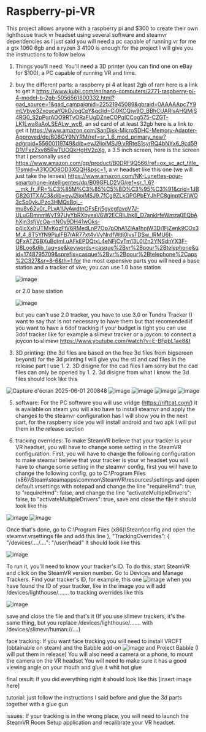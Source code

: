 # Raspberry-pi-VR
This project allows anyone with a raspberry pi and $300 to create their own lighthouse track vr headset using several software and steamvr dependencies as I just said you will need a pc capable of running vr for me a gtx 1060 6gb and a ryzen 3 4100 is enough for the project I will give you the instructions to follow below
1. Things you'll need:
You'll need a 3D printer (you can find one on eBay for $100), a PC capable of running VR and time.
2. buy the different parts:
a raspberry pi 4 at least 2gb of ram here is a link to get it https://www.kubii.com/en/nano-computers/2771-raspberry-pi-4-model-b-2gb-5056561800332.html?gad_source=1&gad_campaignid=22521945089&gbraid=0AAAAApc7Y9mLVbye3ZxcucaYQkDJoqCpY&gclid=Cj0KCQjw9O_BBhCUARIsAHQMjS4RG0_S2pPgrAOO9RTvORaFUgDZneCOPqlCCog575-CZGT-LK1Lwa8aAoLSEALw_wcB, an sd card of at least 32gb here is a link to get it https://www.amazon.com/SanDisk-MicroSDHC-Memory-Adapter-Approved/dp/B08GY9NYRM/ref=sr_1_6_mod_primary_new?adgrpid=55600119749&dib=eyJ2IjoiMSJ9.vRRteS1syrRQ4bNYx6_9cd59D1VFxzZxv85RwTUOQkHgHV2qXg, a 3.5 inch screen, here is the screen that I personally used https://www.amazon.com/gp/product/B0DRF9Q566/ref=ox_sc_act_title_1?smid=A31ODO8OD3XQQH&psc=1, a vr headset like this one (we will just take the lenses) https://www.amazon.com/NK-Lunettes-pour-smartphone-intelligentes/dp/B09GFLD2VG/ref=sr_1_6?__mk_fr_FR=%C3%85M%C3%85%C5%BD%C3%95%C3%91&crid=1JBG82G1TXAC3&dib=eyJ2IjoiMSJ9.7fCg9ZLkOPGPbEYJhPC8ginptCEIWO3cSo0ykJPzo3HMQsBoj_-mu8v62v0r_PLvA1UyAwdtnOFsErj5gycgfavoV7J-ULuGBmnmWyT97UyYbRXbyeaV6W2ECRliJhk8_D7ankIrfeWmza0EQbAhXjn3sfjVcOa-nNOy9DH41wOks-p4lcXxhUTMvKqzFtV6RMedLnP7Op7pOhA1ZIAa1hnjW3Dj1FjZenk9COx3M_4_8T5YfN9PjuIFB7rAR77xt4vVyNrdfWdj0lvsTDSw_lRMU6t-QFxATZGBXuBdImI.uAFkEPDQtxL4eNFjCvTm13L0lZn2YNSdnYX3F-U8Loo&dib_tag=se&keywords=casque%2Bvr%2Bpour%2Btelephone&qid=1748795709&sprefix=casque%2Bvr%2Bpour%2Btelephone%2Caps%2C327&sr=8-6&th=1,for the most expensive parts you will need a base station and a tracker of vive, you can use 1.0 base station

   ![image](https://github.com/user-attachments/assets/ed941fc7-b665-4c6b-868d-bcd0350caccf)

   or 2.0 base station

   ![image](https://github.com/user-attachments/assets/4f288e35-41b8-47d8-8b62-5beb0887c92a)

   but you can't use 2.0 tracker, you have to use 3.0 or Tundra Tracker (I want to say that is not necessary to have them but that recomended if you want to have a 6dof tracking if your budget is tight you can use 3dof tracker like for example a slimevr tracker or a        joycon: to connect a joycon to slimevr https://www.youtube.com/watch?v=E-BFpbL1ae8&t

3. 3D printing:
(the 3d files are based on the free 3d files from bigscreen beyond) for the 3d printing I will give you the stl and cad files in the release part I use 1. 2. 3D disigne for the cad files I am sorry but the cad files can only be opened by 1. 2. 3d disigne from what I know. the 3d files should look like this

![Capture d'écran 2025-06-01 200848](https://github.com/user-attachments/assets/fae83927-09b9-4878-ac52-f37666f57f95) ![image](https://github.com/user-attachments/assets/9e0ec8cb-c227-4068-9a05-255380534478) ![image](https://github.com/user-attachments/assets/b495b8b9-e4c1-4fee-8134-73a92854d6ba) ![image](https://github.com/user-attachments/assets/d3225eb8-ce1b-4c6d-a1e8-45d74be83a65) ![image](https://github.com/user-attachments/assets/aed0ddeb-2f41-418d-afea-c27d9eda48f8)

5. software:
For the PC software you will use vridge (https://riftcat.com/) it is available on steam you will also have to install steamvr and apply the changes to the steamvr configuration has I will show you in the next part, for the raspberry side you will install android and two apk I will put them in the release section

6. tracking overrides:
To make SteamVR believe that your tracker is your VR headset, you will have to change some setting in the SteamVR configuration. First, you will have to change the following configuration to make steamvr believe that your tracker is your vr headset you will have to change some setting in the steamvr config, first you will have to change the following config, go to C:\Program Files (x86)\Steam\steamapps\common\SteamVR\resources\settings and open default.vrsettings with notepad and change the line "requireHmd": true, to "requireHmd": false, and change the line "activateMultipleDrivers": false, to "activateMultipleDrivers": true, save and close the file it should look like this

![image](https://github.com/user-attachments/assets/578e7d87-477b-4d04-a8b3-08a0d5b0c354) ![image](https://github.com/user-attachments/assets/dd414f9a-1128-46f3-96f2-ba2dfbc62823)

Once that's done, go to C:\Program Files (x86)\Steam\config and open the steamvr.vrsettings file and add this line 
},
"TrackingOverrides": {
"/devices/..../....": "/user/head"
It should look like this 

![image](https://github.com/user-attachments/assets/34ea4d28-9e12-4d8c-bc33-db7e45b3d75f)

To run it, you'll need to know your tracker's ID. To do this, start SteamVR and click on the SteamVR version number. Go to Devices and Manage Trackers. Find your tracker's ID, for example, this one ![image](https://github.com/user-attachments/assets/dbeca51b-ac1d-4712-8ae1-ffa1870b37dc) when you have found the ID of your tracker, like in the image you will add /devices/lighthouse/....... to tracking overrides like this

![image](https://github.com/user-attachments/assets/00ef5c4a-a1df-4ea9-9618-499b6fdb960b)

save and close the file and that's it (If you use slimevr trackers, it's the same thing, but you replace /devices/lighthouse/....... with /devices/slimevr/human://....)

face tracking:
If you want face tracking you will need to install VRCFT (obtainable on steam) and the Babble add-on ![image](https://github.com/user-attachments/assets/36fc8ca7-bef0-4607-8d99-eadeafe9a6bb)
and Project Babble (I will put them in release) You will also need a camera or a phone, to mount the camera on the VR headset You will need to make sure it has a good viewing angle on your mouth and glue it whit hot glue

final result:
If you did everything right it should look like this [insert image here]

tutorial:
just follow the instructions I said before and glue the 3d parts together with a glue gun

issues:
If your tracking is in the wrong place, you will need to launch the SteamVR Room Setup application and recalibrate your VR headset.
